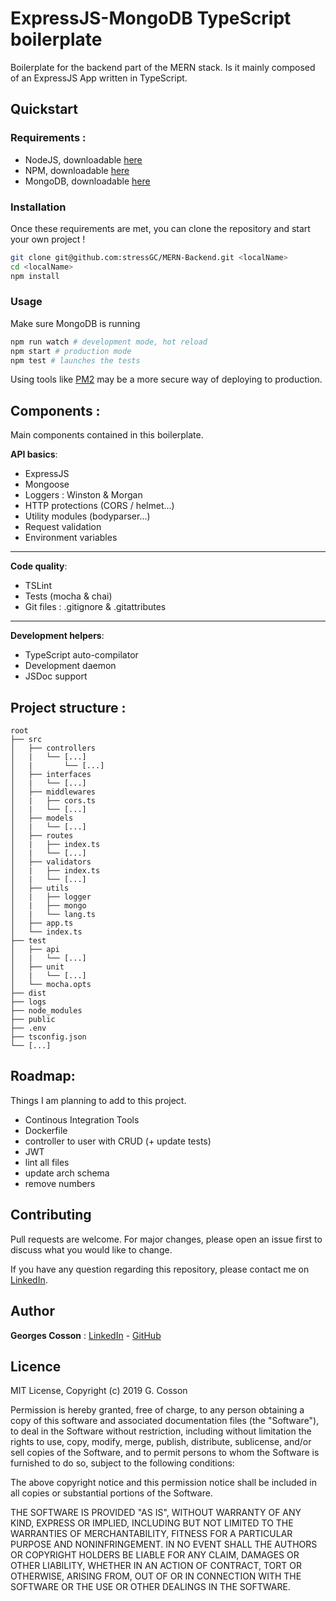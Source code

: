 # ExpressJS-MongoDB TypeScript boilerplate

Boilerplate for the backend part of the MERN stack. Is it mainly composed of an ExpressJS App written in TypeScript.

## Quickstart

### Requirements :
- NodeJS, downloadable [here](https://nodejs.org/en/)
- NPM, downloadable [here](https://www.npmjs.com/)
- MongoDB, downloadable [here](https://www.mongodb.com/)

### Installation
Once these requirements are met, you can clone the repository and start your own project !
```bash
git clone git@github.com:stressGC/MERN-Backend.git <localName>
cd <localName>
npm install
```
### Usage
Make sure MongoDB is running
```bash
npm run watch # development mode, hot reload
npm start # production mode
npm test # launches the tests
```
Using tools like [PM2](http://pm2.keymetrics.io/) may be a more secure way of deploying to production.

## Components :
Main components contained in this boilerplate.

**API basics**:
- ExpressJS
- Mongoose
- Loggers : Winston & Morgan
- HTTP protections (CORS / helmet...)
- Utility modules (bodyparser...)
- Request validation
- Environment variables

---

**Code quality**:
- TSLint
- Tests (mocha & chai)
- Git files : .gitignore & .gitattributes

--- 
**Development helpers**:
- TypeScript auto-compilator
- Development daemon
- JSDoc support

## Project structure : 
```
root
├── src
│   ├── controllers
│   |   └── [...]
│   |       └── [...]
│   ├── interfaces
│   |   └── [...]
│   ├── middlewares
│   |   ├── cors.ts
│   |   └── [...]
│   ├── models
│   |   └── [...]
│   ├── routes
│   |   ├── index.ts
│   |   └── [...]
│   ├── validators
│   |   ├── index.ts
│   |   └── [...]
│   ├── utils
│   |   ├── logger
│   |   ├── mongo
│   |   └── lang.ts
│   ├── app.ts
│   └── index.ts
├── test
│   ├── api
│   |   └── [...]
│   ├── unit
│   |   └── [...]
│   └── mocha.opts
├── dist
├── logs
├── node_modules
├── public
├── .env
├── tsconfig.json
└── [...]
```

## Roadmap:
Things I am planning to add to this project.
- Continous Integration Tools
- Dockerfile
- controller to user with CRUD (+ update tests)
- JWT
- lint all files
- update arch schema
- remove numbers

## Contributing
Pull requests are welcome. For major changes, please open an issue first to discuss what you would like to change.

If you have any question regarding this repository, please contact me on [LinkedIn](https://www.linkedin.com/in/georges-cosson/).

## Author
**Georges Cosson** : [LinkedIn](https://www.linkedin.com/in/georges-cosson/) - [GitHub](https://github.com/stressGC)

## Licence

MIT License, Copyright (c) 2019 G. Cosson

Permission is hereby granted, free of charge, to any person obtaining a copy of this software and associated documentation files (the "Software"), to deal
in the Software without restriction, including without limitation the rights to use, copy, modify, merge, publish, distribute, sublicense, and/or sell copies of the Software, and to permit persons to whom the Software is furnished to do so, subject to the following conditions:

The above copyright notice and this permission notice shall be included in all copies or substantial portions of the Software.

THE SOFTWARE IS PROVIDED "AS IS", WITHOUT WARRANTY OF ANY KIND, EXPRESS OR IMPLIED, INCLUDING BUT NOT LIMITED TO THE WARRANTIES OF MERCHANTABILITY, FITNESS FOR A PARTICULAR PURPOSE AND NONINFRINGEMENT. IN NO EVENT SHALL THE AUTHORS OR COPYRIGHT HOLDERS BE LIABLE FOR ANY CLAIM, DAMAGES OR OTHER
LIABILITY, WHETHER IN AN ACTION OF CONTRACT, TORT OR OTHERWISE, ARISING FROM, OUT OF OR IN CONNECTION WITH THE SOFTWARE OR THE USE OR OTHER DEALINGS IN THE
SOFTWARE.
